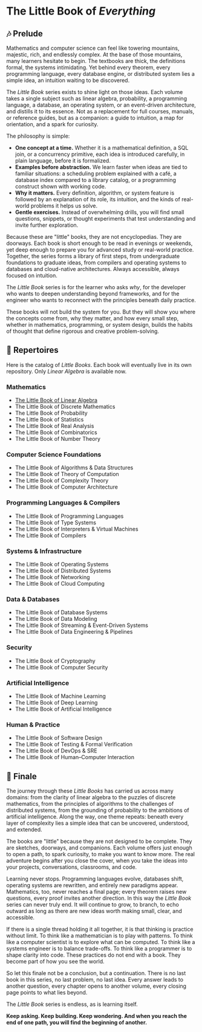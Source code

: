 # The Little Book of *Everything*
## 🎶 Prelude

Mathematics and computer science can feel like towering mountains, majestic, rich, and endlessly complex. At the base of those mountains, many learners hesitate to begin. The textbooks are thick, the definitions formal, the systems intimidating. Yet behind every theorem, every programming language, every database engine, or distributed system lies a simple idea, an intuition waiting to be discovered.

The *Little Book* series exists to shine light on those ideas. Each volume takes a single subject such as linear algebra, probability, a programming language, a database, an operating system, or an event-driven architecture, and distills it to its essence. Not as a replacement for full courses, manuals, or reference guides, but as a companion: a guide to intuition, a map for orientation, and a spark for curiosity.

The philosophy is simple:

- **One concept at a time.** Whether it is a mathematical definition, a SQL join, or a concurrency primitive, each idea is introduced carefully, in plain language, before it is formalized.
- **Examples before abstraction.** We learn faster when ideas are tied to familiar situations: a scheduling problem explained with a café, a database index compared to a library catalog, or a programming construct shown with working code.
- **Why it matters.** Every definition, algorithm, or system feature is followed by an explanation of its role, its intuition, and the kinds of real-world problems it helps us solve.
- **Gentle exercises.** Instead of overwhelming drills, you will find small questions, snippets, or thought experiments that test understanding and invite further exploration.

Because these are "little" books, they are not encyclopedias. They are doorways. Each book is short enough to be read in evenings or weekends, yet deep enough to prepare you for advanced study or real-world practice. Together, the series forms a library of first steps, from undergraduate foundations to graduate ideas, from compilers and operating systems to databases and cloud-native architectures. Always accessible, always focused on intuition.

The *Little Book* series is for the learner who asks *why*, for the developer who wants to deepen understanding beyond frameworks, and for the engineer who wants to reconnect with the principles beneath daily practice.

These books will not build the system for you. But they will show you where the concepts come from, why they matter, and how every small step, whether in mathematics, programming, or system design, builds the habits of thought that define rigorous and creative problem-solving.

## 🎼 Repertoires

Here is the catalog of *Little Books*. Each book will eventually live in its own repository. Only *Linear Algebra* is available now.

### Mathematics

- [The Little Book of Linear Algebra](https://github.com/the-litle-book-of/linear-algebra)
- The Little Book of Discrete Mathematics
- The Little Book of Probability
- The Little Book of Statistics
- The Little Book of Real Analysis
- The Little Book of Combinatorics
- The Little Book of Number Theory

### Computer Science Foundations

- The Little Book of Algorithms & Data Structures
- The Little Book of Theory of Computation
- The Little Book of Complexity Theory
- The Little Book of Computer Architecture

### Programming Languages & Compilers

- The Little Book of Programming Languages
- The Little Book of Type Systems
- The Little Book of Interpreters & Virtual Machines
- The Little Book of Compilers

### Systems & Infrastructure

- The Little Book of Operating Systems
- The Little Book of Distributed Systems
- The Little Book of Networking
- The Little Book of Cloud Computing

### Data & Databases

- The Little Book of Database Systems
- The Little Book of Data Modeling
- The Little Book of Streaming & Event-Driven Systems
- The Little Book of Data Engineering & Pipelines

### Security

- The Little Book of Cryptography
- The Little Book of Computer Security

### Artificial Intelligence

- The Little Book of Machine Learning
- The Little Book of Deep Learning
- The Little Book of Artificial Intelligence

### Human & Practice

- The Little Book of Software Design
- The Little Book of Testing & Formal Verification
- The Little Book of DevOps & SRE
- The Little Book of Human–Computer Interaction

## 🎵 Finale

The journey through these *Little Books* has carried us across many domains: from the clarity of linear algebra to the puzzles of discrete mathematics, from the principles of algorithms to the challenges of distributed systems, from the grounding of probability to the ambitions of artificial intelligence. Along the way, one theme repeats: beneath every layer of complexity lies a simple idea that can be uncovered, understood, and extended.

The books are "little" because they are not designed to be complete. They are sketches, doorways, and companions. Each volume offers just enough to open a path, to spark curiosity, to make you want to know more. The real adventure begins after you close the cover, when you take the ideas into your projects, conversations, classrooms, and code.

Learning never stops. Programming languages evolve, databases shift, operating systems are rewritten, and entirely new paradigms appear. Mathematics, too, never reaches a final page; every theorem raises new questions, every proof invites another direction. In this way the *Little Book* series can never truly end. It will continue to grow, to branch, to echo outward as long as there are new ideas worth making small, clear, and accessible.

If there is a single thread holding it all together, it is that thinking is practice without limit. To think like a mathematician is to play with patterns. To think like a computer scientist is to explore what can be computed. To think like a systems engineer is to balance trade-offs. To think like a programmer is to shape clarity into code. These practices do not end with a book. They become part of how you see the world.

So let this finale not be a conclusion, but a continuation. There is no last book in this series, no last problem, no last idea. Every answer leads to another question, every chapter opens to another volume, every closing page points to what lies beyond.

The *Little Book* series is endless, as is learning itself.

**Keep asking. Keep building. Keep wondering. And when you reach the end of one path, you will find the beginning of another.**

